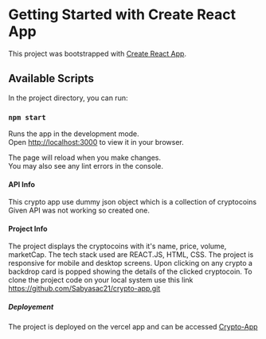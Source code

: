 # Getting Started with Create React App

This project was bootstrapped with [Create React App](https://github.com/facebook/create-react-app).

## Available Scripts

In the project directory, you can run:

### `npm start`

Runs the app in the development mode.\
Open [http://localhost:3000](http://localhost:3000) to view it in your browser.

The page will reload when you make changes.\
You may also see any lint errors in the console.

#### API Info
This crypto app use dummy json object which is a collection of cryptocoins 
Given API was not working so created one.

#### Project Info
The project displays the cryptocoins with it's name, price, volume, marketCap.
The tech stack used are REACT.JS, HTML, CSS.
The project is responsive for mobile and desktop screens.
Upon clicking on any crypto a backdrop card is popped showing the details of the clicked cryptocoin.
To clone the project code on your local system use this link https://github.com/Sabyasac21/crypto-app.git

##### Deployement
The project is deployed on the vercel app and can be accessed [Crypto-App](crypto-app-nu-jade.vercel.app)
